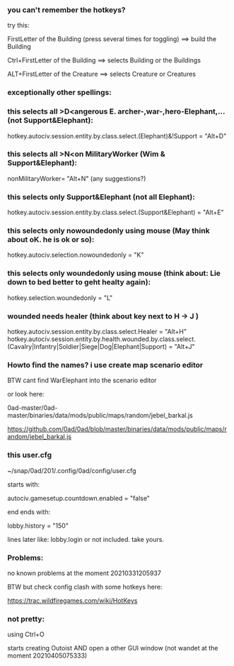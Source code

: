### you can't remember the hotkeys?
try this:

FirstLetter of the Building (press several times for toggling)
 ==> build the Building

Ctrl+FirstLetter of the Building
 ==> selects Building or the Buildings

ALT+FirstLetter of the Creature
 ==> selects Creature or Creatures

### exceptionally other spellings:

### this selects all >D<angerous E. archer-,war-,hero-Elephant,... (not Support&Elephant):
hotkey.autociv.session.entity.by.class.select.(Elephant)&!Support = "Alt+D"

### this selects all >N<on MilitaryWorker (Wim & Support&Elephant):
nonMilitaryWorker=  "Alt+N" (any suggestions?)

### this selects only Support&Elephant (not all Elephant):
hotkey.autociv.session.entity.by.class.select.(Support&Elephant) = "Alt+E"

### this selects only nowoundedonly using mouse (May think about oK. he is ok or so):
hotkey.autociv.selection.nowoundedonly = "K"

### this selects only woundedonly using mouse (think about: Lie down to bed better to geht healty again):
hotkey.selection.woundedonly = "L"

### wounded needs healer (think about key next to H -> J )

hotkey.autociv.session.entity.by.class.select.Healer = "Alt+H"
hotkey.autociv.session.entity.by.health.wounded.by.class.select.(Cavalry|Infantry|Soldier|Siege|Dog|Elephant|Support) = "Alt+J"


### Howto find the names? i use create map scenario editor

BTW cant find WarElephant into the scenario editor

or look here:

0ad-master/0ad-master/binaries/data/mods/public/maps/random/jebel_barkal.js

https://github.com/0ad/0ad/blob/master/binaries/data/mods/public/maps/random/jebel_barkal.js



### this user.cfg

~/snap/0ad/201/.config/0ad/config/user.cfg

starts with:

 autociv.gamesetup.countdown.enabled = "false"

end ends with:

lobby.history = "150"

lines later like: lobby.login
or not included. take yours.

### Problems:

no known problems at the moment 20210331205937

BTW but check config clash with some hotkeys here:

https://trac.wildfiregames.com/wiki/HotKeys

### not pretty:

using Ctrl+O

starts creating Outoist AND open a other GUI window (not wandet at the moment 20210405075333)
